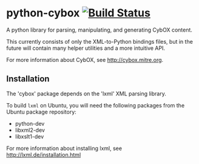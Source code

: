 # python-cybox [![Build Status](https://travis-ci.org/CybOXProject/python-cybox.png)](https://travis-ci.org/CybOXProject/python-cybox)

A python library for parsing, manipulating, and generating CybOX content.

This currently consists of only the XML-to-Python bindings files, but in the
future will contain many helper utilities and a more intuitive API.

For more information about CybOX, see http://cybox.mitre.org.


## Installation

The 'cybox' package depends on the 'lxml' XML parsing library.

To build `lxml` on Ubuntu, you will need the following packages from the
Ubuntu package repository:

* python-dev
* libxml2-dev
* libxslt1-dev

For more information about installing lxml, see
http://lxml.de/installation.html
